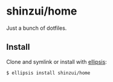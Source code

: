 # shinzui/home
Just a bunch of dotfiles.

## Install
Clone and symlink or install with [ellipsis][ellipsis]:

```
$ ellipsis install shinzui/home
```

[ellipsis]: http://ellipsis.sh
